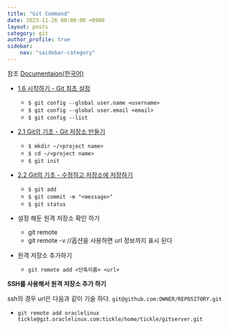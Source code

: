 ```yaml
---
title: "Git Command"
date: 2023-11-26 00:00:00 +0900
layout: posts
category: git
author_profile: true
sidebar:
    nav: "saidebar-category"
---
```


참조 [Documentaion(한국어)](https://git-scm.com/book/ko/v2/%EC%8B%9C%EC%9E%91%ED%95%98%EA%B8%B0-%EB%B2%84%EC%A0%84-%EA%B4%80%EB%A6%AC%EB%9E%80%3F)

- [1.6 시작하기 - Git 최초 설정](https://git-scm.com/book/ko/v2/%EC%8B%9C%EC%9E%91%ED%95%98%EA%B8%B0-Git-%EC%B5%9C%EC%B4%88-%EC%84%A4%EC%A0%95)
  - `$ git config --global user.name <username>`
  - `$ git config --global user.email <email>`
  - `$ git config --list`
- [2.1 Git의 기초 - Git 저장소 만들기](https://git-scm.com/book/ko/v2/Git%EC%9D%98-%EA%B8%B0%EC%B4%88-Git-%EC%A0%80%EC%9E%A5%EC%86%8C-%EB%A7%8C%EB%93%A4%EA%B8%B0)
  - `$ mkdir ~/<project name>`
  - `$ cd ~/<project name>`
  - `$ git init`
- [2.2 Git의 기초 - 수정하고 저장소에 저장하기](https://git-scm.com/book/ko/v2/Git%EC%9D%98-%EA%B8%B0%EC%B4%88-%EC%88%98%EC%A0%95%ED%95%98%EA%B3%A0-%EC%A0%80%EC%9E%A5%EC%86%8C%EC%97%90-%EC%A0%80%EC%9E%A5%ED%95%98%EA%B8%B0)
  - `$ git add`
  - `$ git commit -m "<message>"`
  - `$ git status`

- 설정 해둔 원격 저장소 확인 하기
  - git remote
  - git remote -v  //옵션을 사용하면 url 정보까지 표시 된다
- 원격 저장소 추가하기
  - `git remote add <단축이름> <url>`


**SSH를 사용해서 원격 저장소 추가 하기**

ssh의 경우 url은 다음과 같이 기술 하다. `git@github.com:OWNER/REPOSITORY.git`
  - `git remote add oraclelinux tickle@git.oraclelinux.com:tickle/home/tickle/gitserver.git`

